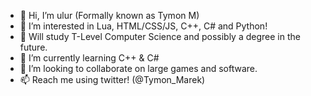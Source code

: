 - 👋 Hi, I’m ulur (Formally known as Tymon M)
- 👀 I’m interested in Lua, HTML/CSS/JS, C++, C# and Python!
- 📖 Will study T-Level Computer Science and possibly a degree in the future.
- 🌱 I’m currently learning C++ & C#
- 💞️ I’m looking to collaborate on large games and software.
- 📫 Reach me using twitter! (@Tymon_Marek)

